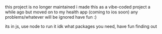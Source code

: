 this project is no longer maintained
i made this as a vibe-coded project a while ago but moved on to my health app (coming to ios soon)
any problems/whatever will be ignored
have fun :)

its in js, use node to run it
idk what packages you need, have fun finding out
